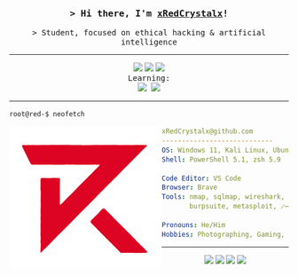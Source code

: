 <!-- Title -->
<h3 align="center">
    <samp>&gt; Hi there, I'm <b><a target="_blank" href="https://github.com/xRedCrystalx/">xRedCrystalx</a></b>!</samp>
</h3>

<!--  Me, Myself & I -->
<p align="center">
    <samp>&gt; Student, focused on ethical hacking & artificial intelligence</samp>
</p>
<hr>

<!-- Programming languages -->
<div align="center">
    <img src="https://img.shields.io/badge/Python-FFD43B?style=for-the-badge&logo=python&logoColor=blue"/>
    <img src="https://img.shields.io/badge/Lua-2C2D72?style=for-the-badge&logo=lua&logoColor=white"/>
    <img src="https://img.shields.io/badge/Go-00ADD8?style=for-the-badge&logo=go&logoColor=white"/>
    <br><samp>Learning:<samp><br>
    <img src="https://img.shields.io/badge/C%23-239120?style=for-the-badge&logo=csharp&logoColor=white"/>
    <img src="https://img.shields.io/badge/Rust-black?style=for-the-badge&logo=rust&logoColor=#E57324"/>
</div>
<hr>

<!-- System -->
```zsh
root@red-$ neofetch
```
<img src="assets/logo.png" width="275" align="left"/>

```yaml
xRedCrystalx@github.com
----------------------------
OS: Windows 11, Kali Linux, Ubuntu
Shell: PowerShell 5.1, zsh 5.9

Code Editor: VS Code
Browser: Brave
Tools: nmap, sqlmap, wireshark, hashcat
       burpsuite, metasploit, ̷̶c̶̶u̶̶t̶̶s̶̶o̶̶m̶...

Pronouns: He/Him
Hobbies: Photographing, Gaming, Ethical Hacking
```
<hr>

<!-- Socials -->
<div align="center">
    <a href="https://github.com/xRedCrystalx"><img src="https://img.shields.io/badge/GitHub-100000?style=for-the-badge&logo=github&logoColor=white"></a>
    <a href="https://x.com/xRedCrystal"><img src="https://img.shields.io/badge/X-000000?style=for-the-badge&logo=x&logoColor=white"></a>
    <a href="https://discord.com/users/333588605748510721"><img src="https://img.shields.io/badge/Discord-5865F2?style=for-the-badge&logo=discord&logoColor=white"></a>
    <a href="https://www.youtube.com/channel/UCYQ7OuJL8ceDbKqBG_PWdgQ"><img src="https://img.shields.io/badge/YouTube-FF0000?style=for-the-badge&logo=youtube&logoColor=white"></a>
</div>